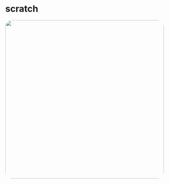 # scratch

  <img src="https://media.giphy.com/media/v1.Y2lkPTc5MGI3NjExYjJhODFjd2w1MnBhMTM0ZXlnbGoxMW84MGd4cmZyYWw5eWFmbG41NiZlcD12MV9pbnRlcm5hbF9naWZfYnlfaWQmY3Q9Zw/VIKa3CjZDCoymNcBY5/giphy.gif" width="500" style="border-radius: 20px;"/>
